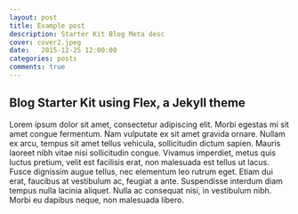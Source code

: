 ```yaml
---
layout: post
title: Example post
description: Starter Kit Blog Meta desc
cover: cover2.jpeg
date:   2015-12-25 12:00:00
categories: posts
comments: true
---
```


## Blog Starter Kit using Flex, a Jekyll theme

Lorem ipsum dolor sit amet, consectetur adipiscing elit. Morbi egestas mi sit amet congue fermentum. Nam vulputate ex 
sit amet gravida ornare. Nullam ex arcu, tempus sit amet tellus vehicula, sollicitudin dictum sapien. Mauris laoreet 
nibh vitae nisi sollicitudin congue. Vivamus imperdiet, metus quis luctus pretium, velit est facilisis erat, non 
malesuada est tellus ut lacus. Fusce dignissim augue tellus, nec elementum leo rutrum eget. Etiam dui erat, faucibus at 
vestibulum ac, feugiat a ante. Suspendisse interdum diam tempus nulla lacinia aliquet. Nulla ac consequat nisi, in 
vestibulum nibh. Morbi eu dapibus neque, non malesuada libero.